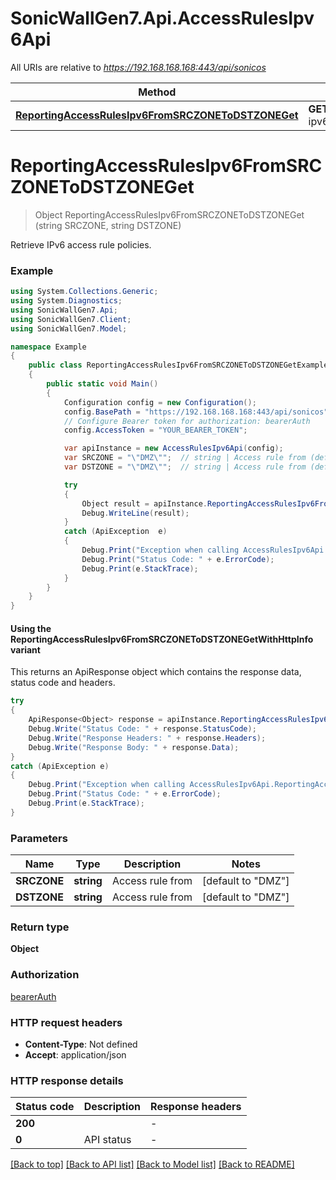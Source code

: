 # SonicWallGen7.Api.AccessRulesIpv6Api

All URIs are relative to *https://192.168.168.168:443/api/sonicos*

| Method | HTTP request | Description |
|--------|--------------|-------------|
| [**ReportingAccessRulesIpv6FromSRCZONEToDSTZONEGet**](AccessRulesIpv6Api.md#reportingaccessrulesipv6fromsrczonetodstzoneget) | **GET** /reporting/access-rules-ipv6/from/{SRCZONE}/to/{DSTZONE} |  |

<a id="reportingaccessrulesipv6fromsrczonetodstzoneget"></a>
# **ReportingAccessRulesIpv6FromSRCZONEToDSTZONEGet**
> Object ReportingAccessRulesIpv6FromSRCZONEToDSTZONEGet (string SRCZONE, string DSTZONE)



Retrieve IPv6 access rule policies.

### Example
```csharp
using System.Collections.Generic;
using System.Diagnostics;
using SonicWallGen7.Api;
using SonicWallGen7.Client;
using SonicWallGen7.Model;

namespace Example
{
    public class ReportingAccessRulesIpv6FromSRCZONEToDSTZONEGetExample
    {
        public static void Main()
        {
            Configuration config = new Configuration();
            config.BasePath = "https://192.168.168.168:443/api/sonicos";
            // Configure Bearer token for authorization: bearerAuth
            config.AccessToken = "YOUR_BEARER_TOKEN";

            var apiInstance = new AccessRulesIpv6Api(config);
            var SRCZONE = "\"DMZ\"";  // string | Access rule from (default to "DMZ")
            var DSTZONE = "\"DMZ\"";  // string | Access rule from (default to "DMZ")

            try
            {
                Object result = apiInstance.ReportingAccessRulesIpv6FromSRCZONEToDSTZONEGet(SRCZONE, DSTZONE);
                Debug.WriteLine(result);
            }
            catch (ApiException  e)
            {
                Debug.Print("Exception when calling AccessRulesIpv6Api.ReportingAccessRulesIpv6FromSRCZONEToDSTZONEGet: " + e.Message);
                Debug.Print("Status Code: " + e.ErrorCode);
                Debug.Print(e.StackTrace);
            }
        }
    }
}
```

#### Using the ReportingAccessRulesIpv6FromSRCZONEToDSTZONEGetWithHttpInfo variant
This returns an ApiResponse object which contains the response data, status code and headers.

```csharp
try
{
    ApiResponse<Object> response = apiInstance.ReportingAccessRulesIpv6FromSRCZONEToDSTZONEGetWithHttpInfo(SRCZONE, DSTZONE);
    Debug.Write("Status Code: " + response.StatusCode);
    Debug.Write("Response Headers: " + response.Headers);
    Debug.Write("Response Body: " + response.Data);
}
catch (ApiException e)
{
    Debug.Print("Exception when calling AccessRulesIpv6Api.ReportingAccessRulesIpv6FromSRCZONEToDSTZONEGetWithHttpInfo: " + e.Message);
    Debug.Print("Status Code: " + e.ErrorCode);
    Debug.Print(e.StackTrace);
}
```

### Parameters

| Name | Type | Description | Notes |
|------|------|-------------|-------|
| **SRCZONE** | **string** | Access rule from | [default to &quot;DMZ&quot;] |
| **DSTZONE** | **string** | Access rule from | [default to &quot;DMZ&quot;] |

### Return type

**Object**

### Authorization

[bearerAuth](../README.md#bearerAuth)

### HTTP request headers

 - **Content-Type**: Not defined
 - **Accept**: application/json


### HTTP response details
| Status code | Description | Response headers |
|-------------|-------------|------------------|
| **200** |  |  -  |
| **0** | API status |  -  |

[[Back to top]](#) [[Back to API list]](../README.md#documentation-for-api-endpoints) [[Back to Model list]](../README.md#documentation-for-models) [[Back to README]](../README.md)

